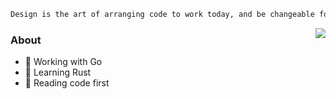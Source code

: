 ```md
Design is the art of arranging code to work today, and be changeable forever
```
<img align="right" src="https://github-readme-stats.vercel.app/api?username=0x2d3c&show_icons=true&icon_color=CE1D2D&text_color=718096&bg_color=ffffff&hide_title=true" />

### About
- 🔧 Working with Go
- 🌱 Learning Rust
- 🤔 Reading code first


